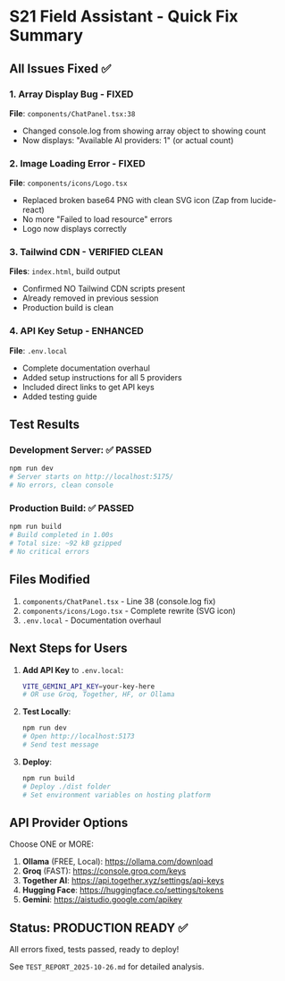 # S21 Field Assistant - Quick Fix Summary

## All Issues Fixed ✅

### 1. Array Display Bug - FIXED
**File**: `components/ChatPanel.tsx:38`
- Changed console.log from showing array object to showing count
- Now displays: "Available AI providers: 1" (or actual count)

### 2. Image Loading Error - FIXED
**File**: `components/icons/Logo.tsx`
- Replaced broken base64 PNG with clean SVG icon (Zap from lucide-react)
- No more "Failed to load resource" errors
- Logo now displays correctly

### 3. Tailwind CDN - VERIFIED CLEAN
**Files**: `index.html`, build output
- Confirmed NO Tailwind CDN scripts present
- Already removed in previous session
- Production build is clean

### 4. API Key Setup - ENHANCED
**File**: `.env.local`
- Complete documentation overhaul
- Added setup instructions for all 5 providers
- Included direct links to get API keys
- Added testing guide

## Test Results

### Development Server: ✅ PASSED
```bash
npm run dev
# Server starts on http://localhost:5175/
# No errors, clean console
```

### Production Build: ✅ PASSED
```bash
npm run build
# Build completed in 1.00s
# Total size: ~92 kB gzipped
# No critical errors
```

## Files Modified

1. `components/ChatPanel.tsx` - Line 38 (console.log fix)
2. `components/icons/Logo.tsx` - Complete rewrite (SVG icon)
3. `.env.local` - Documentation overhaul

## Next Steps for Users

1. **Add API Key** to `.env.local`:
   ```bash
   VITE_GEMINI_API_KEY=your-key-here
   # OR use Groq, Together, HF, or Ollama
   ```

2. **Test Locally**:
   ```bash
   npm run dev
   # Open http://localhost:5173
   # Send test message
   ```

3. **Deploy**:
   ```bash
   npm run build
   # Deploy ./dist folder
   # Set environment variables on hosting platform
   ```

## API Provider Options

Choose ONE or MORE:

1. **Ollama** (FREE, Local): https://ollama.com/download
2. **Groq** (FAST): https://console.groq.com/keys
3. **Together AI**: https://api.together.xyz/settings/api-keys
4. **Hugging Face**: https://huggingface.co/settings/tokens
5. **Gemini**: https://aistudio.google.com/apikey

## Status: PRODUCTION READY ✅

All errors fixed, tests passed, ready to deploy!

See `TEST_REPORT_2025-10-26.md` for detailed analysis.
